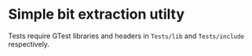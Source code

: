 # Simple bit extraction utilty

Tests require GTest libraries and headers in `Tests/lib` and `Tests/include` respectively.